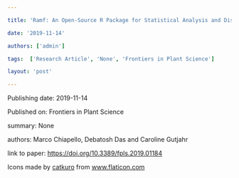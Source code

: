 ---
title: 'Ramf: An Open-Source R Package for Statistical Analysis and Display of Quantitative Root Colonization by Arbuscular Mycorrhiza Fungi'
date: '2019-11-14'
authors: ['admin']
tags:  ['Research Article', 'None', 'Frontiers in Plant Science']
layout: 'post'
---
Publishing date: 2019-11-14

Published on: Frontiers in Plant Science

summary: None

authors: Marco Chiapello, Debatosh Das and Caroline Gutjahr

link to paper: https://doi.org/10.3389/fpls.2019.01184

Icons made by <a href="https://www.flaticon.com/free-icon/bookshelves_3576884" title="catkuro">catkuro</a> from <a href="https://www.flaticon.com/" title="Flaticon"> www.flaticon.com</a>
